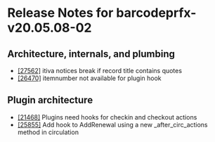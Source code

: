 
# Release Notes for barcodeprfx-v20.05.08-02

## Architecture, internals, and plumbing

- [[27562]](http://bugs.koha-community.org/bugzilla3/show_bug.cgi?id=27562) itiva notices break if record title contains quotes
- [[26470]](http://bugs.koha-community.org/bugzilla3/show_bug.cgi?id=26470) itemnumber not available for plugin hook

## Plugin architecture

- [[21468]](http://bugs.koha-community.org/bugzilla3/show_bug.cgi?id=21468) Plugins need hooks for checkin and checkout actions
- [[25855]](http://bugs.koha-community.org/bugzilla3/show_bug.cgi?id=25855) Add hook to AddRenewal using a new _after_circ_actions method in circulation



